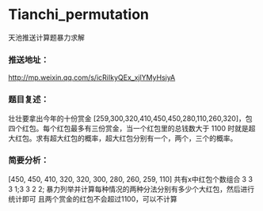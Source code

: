 # Tianchi_permutation
天池推送计算题暴力求解

### 推送地址：
http://mp.weixin.qq.com/s/icRiIkyQEx_xjlYMyHsiyA

### 题目复述：

壮壮要拿出今年的十份赏金 [259,300,320,410,450,450,280,110,260,320]，包四个红包。每个红包最多有三份赏金，当一个红包里的总钱数大于 1100 时就是超大红包。求有超大红包的概率，超大红包分别有一个，两个，三个的概率。

### 简要分析：
[450, 450, 410, 320, 320, 300, 280, 260, 259, 110]
共有x中红包个数组合
3 3 3 1;3 3 2 2; 
暴力列举并计算每种情况的两种分法分别有多少个大红包，然后进行统计即可
且两个赏金的红包不会超过1100，可以不计算